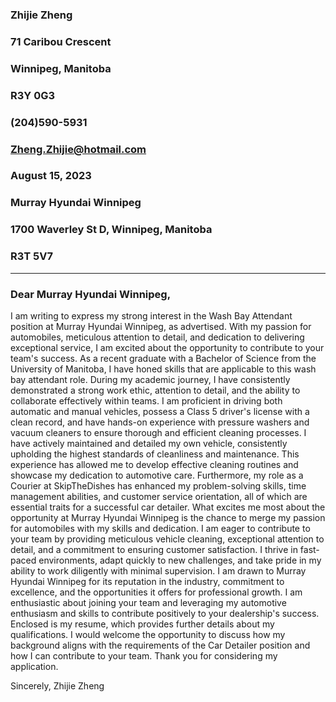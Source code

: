 ### Zhijie Zheng
### 71 Caribou Crescent       
### Winnipeg, Manitoba    
### R3Y 0G3       
### (204)590-5931     
### Zheng.Zhijie@hotmail.com
### August 15, 2023


### Murray Hyundai Winnipeg       
### 1700 Waverley St D, Winnipeg, Manitoba    
### R3T 5V7      

-----
### Dear Murray Hyundai Winnipeg,
I am writing to express my strong interest in the Wash Bay Attendant position at Murray Hyundai Winnipeg, as advertised. With my passion for automobiles, meticulous attention to detail, and dedication to delivering exceptional service, I am excited about the opportunity to contribute to your team's success. As a recent graduate with a Bachelor of Science from the University of Manitoba, I have honed skills that are applicable to this wash bay attendant role. During my academic journey, I have consistently demonstrated a strong work ethic, attention to detail, and the ability to collaborate effectively within teams. I am proficient in driving both automatic and manual vehicles, possess a Class 5 driver's license with a clean record, and have hands-on experience with pressure washers and vacuum cleaners to ensure thorough and efficient cleaning processes. I have actively maintained and detailed my own vehicle, consistently upholding the highest standards of cleanliness and maintenance. This experience has allowed me to develop effective cleaning routines and showcase my dedication to automotive care. Furthermore, my role as a Courier at SkipTheDishes has enhanced my problem-solving skills, time management abilities, and customer service orientation, all of which are essential traits for a successful car detailer. What excites me most about the opportunity at Murray Hyundai Winnipeg is the chance to merge my passion for automobiles with my skills and dedication. I am eager to contribute to your team by providing meticulous vehicle cleaning, exceptional attention to detail, and a commitment to ensuring customer satisfaction. I thrive in fast-paced environments, adapt quickly to new challenges, and take pride in my ability to work diligently with minimal supervision. I am drawn to Murray Hyundai Winnipeg for its reputation in the industry, commitment to excellence, and the opportunities it offers for professional growth. I am enthusiastic about joining your team and leveraging my automotive enthusiasm and skills to contribute positively to your dealership's success. Enclosed is my resume, which provides further details about my qualifications. I would welcome the opportunity to discuss how my background aligns with the requirements of the Car Detailer position and how I can contribute to your team. Thank you for considering my application. 

Sincerely,
Zhijie Zheng
